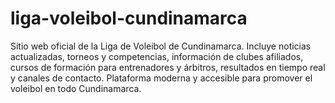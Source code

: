 # liga-voleibol-cundinamarca
Sitio web oficial de la Liga de Voleibol de Cundinamarca. Incluye noticias actualizadas, torneos y competencias, información de clubes afiliados, cursos de formación para entrenadores y árbitros, resultados en tiempo real y canales de contacto. Plataforma moderna y accesible para promover el voleibol en todo Cundinamarca.
